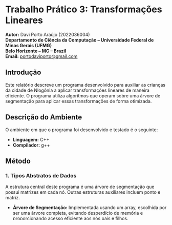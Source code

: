 # Trabalho Prático 3: Transformações Lineares

**Autor:** Davi Porto Araújo (2022036004)  
**Departamento de Ciência da Computação – Universidade Federal de Minas Gerais (UFMG)**  
**Belo Horizonte – MG – Brazil**  
**Email:** portodaviporto@gmail.com

## Introdução
Este relatório descreve um programa desenvolvido para auxiliar as crianças da cidade de Nlogônia a aplicar transformações lineares de maneira eficiente. O programa utiliza algoritmos que operam sobre uma árvore de segmentação para aplicar essas transformações de forma otimizada.

## Descrição do Ambiente
O ambiente em que o programa foi desenvolvido e testado é o seguinte:
- **Linguagem:** C++
- **Compilador:** g++

## Método

### 1. Tipos Abstratos de Dados
A estrutura central deste programa é uma árvore de segmentação que possui matrizes em cada nó. Outras estruturas auxiliares incluem ponto e matriz.

- **Árvore de Segmentação:** Implementada usando um array, escolhida por ser uma árvore completa, evitando desperdício de memória e proporcionando acesso eficiente aos nós pais e filhos.
- **Matriz:** Implementada como um array com 4 posições, inicialmente populado com a matriz identidade, simplificando operações e evitando a necessidade de construção recursiva da árvore.
- **Ponto:** Estrutura que contém as coordenadas x e y, permitindo operações centralizadas e concisas, utilizando overloading operators do C++.

### 2. Métodos
O programa possui dois métodos principais para a pesquisa e atualização da árvore de segmentos, além de algoritmos para impressão e leitura de dados.

- **Atualização da Árvore:** Estrutura recursiva que percorre a árvore até as folhas, atualizando a requisitada e, em seguida, atualizando os nós pais afetados. A operação principal é a multiplicação de matrizes.
- **Multiplicação de Matrizes e Pontos:** Implementada de forma estática para matrizes e de forma semelhante para pontos, ambas com tamanho fixo.

## Análise de Complexidade
- **Atualização da Árvore:** Complexidade de O(log(n)), pois apenas os nós afetados pela folha atualizada precisam ser atualizados.
- **Consulta (Query):** Complexidade semelhante de O(log(n)), visitando no máximo 4 nós por nível.
- **Multiplicação de Ponto e Matriz:** Complexidade de O(1), com número constante de operações.

## Estratégias de Robustez
As principais estratégias de robustez incluem o uso das ferramentas Valgrind e GDB durante o desenvolvimento, além do uso de exceções para validação de entrada e prevenção de erros.

- **Verificação de Entrada:** Uso de exceções para interromper a execução em caso de operações inválidas.
- **Padronização de Código:** Uso de um tipo numérico único (`unsigned long long int`) para evitar entradas negativas e suportar números grandes.
- **Documentação e Comentários:** Código padronizado em inglês, seguindo convenções de nomenclatura (snake case para variáveis e métodos, camelCase para classes), e documentação usando o padrão Javadoc.
- **Testes com Valgrind:** Execução de testes de estresse para verificar a corretude e identificar possíveis vazamentos de memória.

## Análise Experimental
O programa foi testado usando um script em Python para medir o tempo das funções `update` e `query`. As entradas foram geradas por um script disponibilizado no Moodle e as medições foram feitas com `getrusage` e `clock_gettime`.

### Resultados
- **Update:** A análise mostrou uma complexidade de tempo logarítmica, conforme previsto.
- **Query:** A análise também confirmou a complexidade logarítmica teorizada.

## Conclusões
O programa permite o cálculo eficiente do deslocamento de um ponto em determinado espaço de tempo usando uma árvore de segmentos. Durante o desenvolvimento, conceitos de POO e estruturas de dados foram revisitados, destacando as vantagens de uma árvore de segmentos para esse tipo de problema.

## Bibliografia
1. Slides da disciplina fornecidos pelos professores no Moodle, juntamente com as aulas que ocorreram de forma remota durante a pandemia.
2. Cormen, T., Leiserson, C., Rivest, R., Stein, C. Introduction to Algorithms, Third Edition, MIT Press, 2009. Versão Traduzida: Algoritmos – Teoria e Prática 3ª. Edição, Elsevier, 2012.
3. Discrete Mathematics and Its Applications, Eighth Edition, Kenneth H. Rosen.
4. Aula 9 - SegTree acessado em 2 de dezembro de 2023.
5. [Segment Tree](https://cp-algorithms.com/data_structures/segment_tree.html) acessado em 2 de dezembro de 2023.
